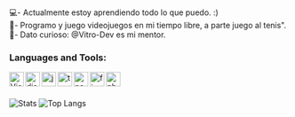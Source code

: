 
💻- Actualmente estoy aprendiendo todo lo que puedo. :) <br/>
🎾- Programo y juego videojuegos en mi tiempo libre, a parte juego al tenis".<br/>
🌵- Dato curioso: @Vitro-Dev es mi mentor. <br/>

### Languages and Tools:

<img align="left" alt="Visual Studio Code" width="26px" src="https://i.imgur.com/LwSdAlE.png" />
<img align="left" alt="discord.js" width="26px" src="https://i.imgur.com/SI1DZf3.png" />
<img align="left" alt="js" width="26px" src="https://i.imgur.com/3u1wzwE.png" />
<img align="left" alt="ts" width="26px" src="https://i.imgur.com/vSgFULR.png" />
<img align="left" alt="node.js" width="26px" src="https://i.imgur.com/tYLFZBh.png" /> 
<img align="left" alt="firebase" width="26px" src="https://i.imgur.com/1RVXvxS.png" /> 
<img align="left" alt="photoshop" width="26px" src="https://i.imgur.com/OC1RcS5.jpg" /> <br />

<br />

![Stats](https://github-readme-stats.vercel.app/api?username=Ciiaa1&show_icons=true&theme=radical)
![Top Langs](https://github-readme-stats.vercel.app/api/top-langs/?username=Ciiaa1&layout=compact&theme=radical)
